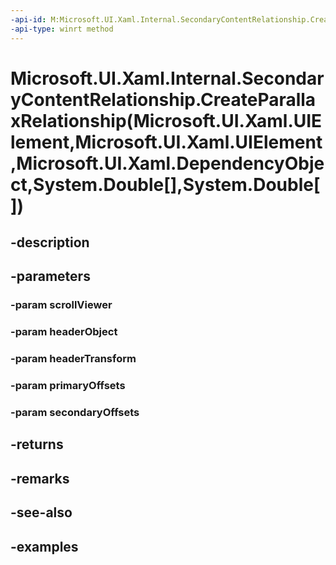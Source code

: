 ```yaml
---
-api-id: M:Microsoft.UI.Xaml.Internal.SecondaryContentRelationship.CreateParallaxRelationship(Microsoft.UI.Xaml.UIElement,Microsoft.UI.Xaml.UIElement,Microsoft.UI.Xaml.DependencyObject,System.Double[],System.Double[])
-api-type: winrt method
---
```


# Microsoft.UI.Xaml.Internal.SecondaryContentRelationship.CreateParallaxRelationship(Microsoft.UI.Xaml.UIElement,Microsoft.UI.Xaml.UIElement,Microsoft.UI.Xaml.DependencyObject,System.Double[],System.Double[])

<!--
public static Microsoft.UI.Xaml.Internal.SecondaryContentRelationship CreateParallaxRelationship (Microsoft.UI.Xaml.UIElement scrollViewer, Microsoft.UI.Xaml.UIElement headerObject, Microsoft.UI.Xaml.DependencyObject headerTransform, double[] primaryOffsets, double[] secondaryOffsets);
-->


## -description

## -parameters

### -param scrollViewer

### -param headerObject

### -param headerTransform

### -param primaryOffsets

### -param secondaryOffsets

## -returns

## -remarks

## -see-also

## -examples


